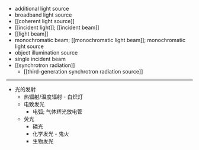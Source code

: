 - additional light source
- broadband light source
- [[coherent light source]]
- [[incident light]]; [[incident beam]]
- [[light beam]]
- monochromatic beam; [[monochromatic light beam]]; monochromatic light source
- object illumination source
- single incident beam
- [[synchrotron radiation]]
    - [[third-generation synchrotron radiation source]]
- ---
- 光的发射
    - 热辐射/温度辐射 - 白炽灯
    - 电致发光
        - 电弧; 气体辉光放电管
    - 荧光
        - 磷光
        - 化学发光 - 鬼火
        - 生物发光
